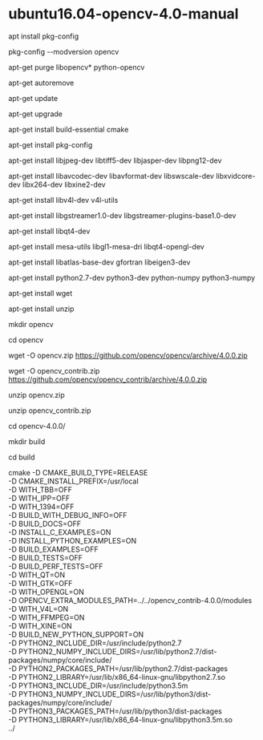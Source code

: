# ubuntu16.04-opencv-4.0-manual

apt install pkg-config

pkg-config --modversion opencv

apt-get purge  libopencv* python-opencv

apt-get autoremove

apt-get update

apt-get upgrade

apt-get install build-essential cmake

apt-get install pkg-config

apt-get install libjpeg-dev libtiff5-dev libjasper-dev libpng12-dev

apt-get install libavcodec-dev libavformat-dev libswscale-dev libxvidcore-dev libx264-dev libxine2-dev

apt-get install libv4l-dev v4l-utils

apt-get install libgstreamer1.0-dev libgstreamer-plugins-base1.0-dev

apt-get install libqt4-dev

apt-get install mesa-utils libgl1-mesa-dri libqt4-opengl-dev

apt-get install libatlas-base-dev gfortran libeigen3-dev

apt-get install python2.7-dev python3-dev python-numpy python3-numpy

apt-get install wget

apt-get install unzip

mkdir opencv

cd opencv

wget -O opencv.zip https://github.com/opencv/opencv/archive/4.0.0.zip

wget -O opencv_contrib.zip https://github.com/opencv/opencv_contrib/archive/4.0.0.zip

unzip opencv.zip

unzip opencv_contrib.zip

cd opencv-4.0.0/

mkdir build

cd build

cmake -D CMAKE_BUILD_TYPE=RELEASE \
-D CMAKE_INSTALL_PREFIX=/usr/local \
-D WITH_TBB=OFF \
-D WITH_IPP=OFF \
-D WITH_1394=OFF \
-D BUILD_WITH_DEBUG_INFO=OFF \
-D BUILD_DOCS=OFF \
-D INSTALL_C_EXAMPLES=ON \
-D INSTALL_PYTHON_EXAMPLES=ON \
-D BUILD_EXAMPLES=OFF \
-D BUILD_TESTS=OFF \
-D BUILD_PERF_TESTS=OFF \
-D WITH_QT=ON \
-D WITH_GTK=OFF \
-D WITH_OPENGL=ON \
-D OPENCV_EXTRA_MODULES_PATH=../../opencv_contrib-4.0.0/modules \
-D WITH_V4L=ON  \
-D WITH_FFMPEG=ON \
-D WITH_XINE=ON \
-D BUILD_NEW_PYTHON_SUPPORT=ON \
-D PYTHON2_INCLUDE_DIR=/usr/include/python2.7 \
-D PYTHON2_NUMPY_INCLUDE_DIRS=/usr/lib/python2.7/dist-packages/numpy/core/include/ \
-D PYTHON2_PACKAGES_PATH=/usr/lib/python2.7/dist-packages \
-D PYTHON2_LIBRARY=/usr/lib/x86_64-linux-gnu/libpython2.7.so \
-D PYTHON3_INCLUDE_DIR=/usr/include/python3.5m \
-D PYTHON3_NUMPY_INCLUDE_DIRS=/usr/lib/python3/dist-packages/numpy/core/include/  \
-D PYTHON3_PACKAGES_PATH=/usr/lib/python3/dist-packages \
-D PYTHON3_LIBRARY=/usr/lib/x86_64-linux-gnu/libpython3.5m.so \
../
